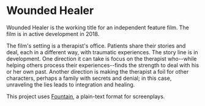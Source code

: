 Wounded Healer
==============

Wounded Healer is the working title for an independent feature film.
The film is in active development in 2018.

The film's setting is a therapist's office.
Patients share their stories and deal, each in a different way, with traumatic experiences.
The story line is in development.
One direction it can take is focus on the therapist who--while helping others process their experiences--finds the strength to deal with his or her own past.
Another direction is making the therapist a foil for other characters, perhaps a family with secrets and denial; in this case, unraveling the lies leads to integration and healing.


This project uses [Fountain](http://fountain.io), a plain-text format for screenplays.
